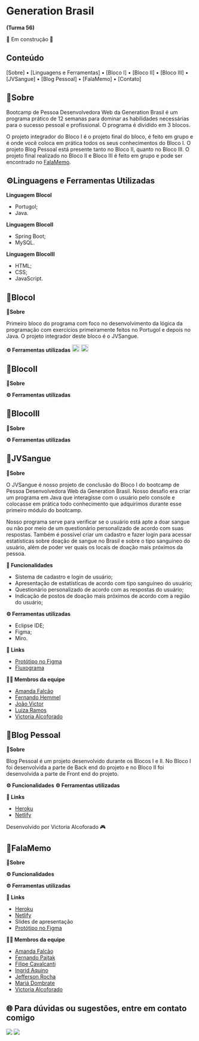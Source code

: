 # Generation Brasil
**(Turma 56)**

🚧 Em construção 🚧

## Conteúdo
[Sobre] • [Linguagens e Ferramentas] • [Bloco I] • [Bloco II] • [Bloco III] • [JVSangue] • [Blog Pessoal] • [FalaMemo] • [Contato]

## 📌Sobre
Bootcamp de Pessoa Desenvolvedora Web da Generation Brasil é um programa prático de 12 semanas para dominar as habilidades necessárias para o sucesso pessoal e profissional. O programa é dividido em 3 blocos.

O projeto integrador do Bloco I é o projeto final do bloco, é feito em grupo e é onde você coloca em prática todos os seus conhecimentos do Bloco I.
O projeto Blog Pessoal está presente tanto no Bloco II, quanto no Bloco III.
O projeto final realizado no Bloco II e Bloco III é feito em grupo e pode ser encontrado no [FalaMemo](https://github.com/FalaMemoGeneration).

## ⚙️Linguagens e Ferramentas Utilizadas
**Linguagem BlocoI**
- Portugol;
- Java.

**Linguagem BlocoII**
- Spring Boot;
- MySQL.

**Linguagem BlocoIII**
- HTML;
- CSS;
- JavaScript.

## 🚀BlocoI
**📌Sobre**

Primeiro bloco do programa com foco no desenvolvimento da lógica da programação com exercícios primeiramente feitos no Portugol e depois no Java. O projeto integrador deste bloco é o JVSangue.

**⚙️ Ferramentas utilizadas**
<img src="https://cdn.jsdelivr.net/gh/devicons/devicon/icons/java/java-original.svg" width="20" height="20"/> <img src="https://cdn.jsdelivr.net/gh/devicons/devicon/icons/linux/linux-original.svg" width="20" height="20"/>

## 🚀BlocoII
**📌Sobre**

**⚙️ Ferramentas utilizadas**

## 🚀BlocoIII
**📌Sobre**

**⚙️ Ferramentas utilizadas**

## 📝JVSangue
**📌Sobre**

O JVSangue é nosso projeto de conclusão do Bloco I do bootcamp de Pessoa Desenvolvedora Web da Generation Brasil. Nosso desafio era criar um programa em Java que interagisse com o usuário pelo console e colocasse em prática todo conhecimento que adquirimos durante esse primeiro módulo do bootcamp.

Nosso programa serve para verificar se o usuário está apte a doar sangue ou não por meio de um questionário personalizado de acordo com suas respostas. Também é possível criar um cadastro e fazer login para acessar estatísticas sobre doação de sangue no Brasil e sobre o tipo sanguíneo do usuário, além de poder ver quais os locais de doação mais próximos da pessoa.

**🔨 Funcionalidades**
- Sistema de cadastro e login de usuário;
- Apresentação de estatísticas de acordo com tipo sanguíneo do usuário;
- Questionário personalizado de acordo com as respostas do usuário;
- Indicação de postos de doação mais próximos de acordo com a região do usuário;

**⚙️ Ferramentas utilizadas**
- Eclipse IDE;
- Figma;
- Miro.

**🔗 Links**
- [Protótipo no Figma](https://www.figma.com/file/C1UcmTH0tLW7xK3qKA3JmN/JVSangue)
- [Fluxograma](https://miro.com/app/board/uXjVOmDgYa0=/?share_link_id=264140798844)

**🧑‍💻 Membros da equipe**
- [Amanda Falcão](https://www.github.com/amdfd)
- [Fernando Hemmel](https://github.com/FHemmel)
- [João Victor](https://github.com/Exxecutor)
- [Luiza Ramos](https://github.com/luizavramos)
- [Victoria Alcoforado](https://github.com/vickw3)

## 📝Blog Pessoal
**📌Sobre**

Blog Pessoal é um projeto desenvolvido durante os Blocos I e II. No Bloco I foi desenvolvida a parte de Back end do projeto e no Bloco II foi desenvolvida a parte de Front end do projeto.

**⚙️ Funcionalidades**
**⚙️ Ferramentas utilizadas**

**🔗 Links**
- [Heroku](https://bpvictoria.herokuapp.com/)
- [Netlify](https://blogpessoalvictoria.netlify.app/)

Desenvolvido por Victoria Alcoforado 🎮

## 📝FalaMemo
**📌Sobre**

**⚙️ Funcionalidades**

**⚙️ Ferramentas utilizadas**

**🔗 Links**
- [Heroku](https://falamemo.herokuapp.com/swagger-ui/index.html)
- [Netlify](https://falamemo.netlify.app/)
- Slides de apresentação
- [Protótipo no Figma](https://www.figma.com/file/xEtvkFiBlpJq3au1VOipBI/FalaMemo?node-id=0%3A1)

**🧑‍💻 Membros da equipe**
- [Amanda Falcão](https://www.github.com/amdfd)
- [Fernando Pajtak](https://www.github.com/pajtak)
- [Filipe Cavalcanti](https://www.github.com/filipe-cavalcanti)
- [Ingrid Aquino](https://www.github.com/Ingridaquino)
- [Jefferson Rocha](https://www.github.com/jefftrabalho)
- [Mariá Dombrate](https://www.github.com/dombrate)
- [Victoria Alcoforado](https://github.com/vickw3)


## 🌐 Para dúvidas ou sugestões, entre em contato comigo
<div>
<a href = "mailto:victoria.alcoforado@gmail.com"><img src="https://img.shields.io/badge/Gmail-D14836?style=for-the-badge&logo=gmail&logoColor=white" target="_blank"></a>
<a href="https://www.linkedin.com/in/victoriaalcoforado" target="_blank"><img src="https://img.shields.io/badge/-LinkedIn-%230077B5?style=for-the-badge&logo=linkedin&logoColor=white" target="_blank"></a>
</div>
